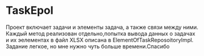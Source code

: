 # TaskEpol
Проект включает задачи и элементы задача, а также связи между ними. Каждый метод реализован отдельно,попытка вывода данных о задачах и их эелементах в файл XLSX описана в ElementOfTaskReposoitoryImpl. Задание легкое, но мне нужно чуть больше времени.Спасибо
